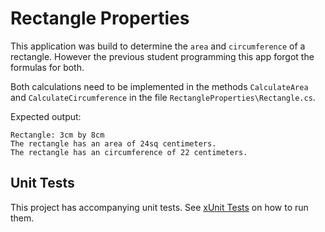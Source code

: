 # Rectangle Properties

This application was build to determine the `area` and `circumference` of a rectangle. However the previous student programming this app forgot the formulas for both.

Both calculations need to be implemented in the methods `CalculateArea` and `CalculateCircumference` in the file `RectangleProperties\Rectangle.cs`.

Expected output:

```text
Rectangle: 3cm by 8cm
The rectangle has an area of 24sq centimeters.
The rectangle has an circumference of 22 centimeters.
```

## Unit Tests

This project has accompanying unit tests. See [xUnit Tests](/README.md#xunit-tests) on how to run them.
